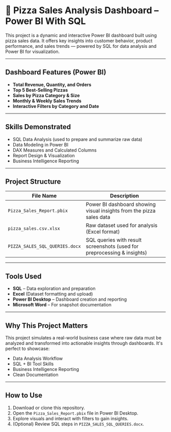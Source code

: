 
# 🍕 Pizza Sales Analysis Dashboard – Power BI With SQL

This project is a dynamic and interactive Power BI dashboard built using pizza sales data. It offers key insights into customer behavior, product performance, and sales trends — powered by SQL for data analysis and Power BI for visualization.

---

## Dashboard Features (Power BI)

- **Total Revenue, Quantity, and Orders**
- **Top 5 Best-Selling Pizzas**
- **Sales by Pizza Category & Size**
- **Monthly & Weekly Sales Trends**
- **Interactive Filters by Category and Date**

---

##  Skills Demonstrated

- SQL Data Analysis (used to prepare and summarize raw data)
- Data Modeling in Power BI
- DAX Measures and Calculated Columns
- Report Design & Visualization
- Business Intelligence Reporting


---

##  Project Structure

| File Name                          | Description                                                                 |
|-----------------------------------|-----------------------------------------------------------------------------|
| `Pizza_Sales_Report.pbix`         | Power BI dashboard showing visual insights from the pizza sales data       |
| `pizza_sales.csv.xlsx`            | Raw dataset used for analysis (Excel format)                                |
| `PIZZA_SALES_SQL_QUERIES.docx`    | SQL queries with result screenshots (used for preprocessing & insights)     |


---

##  Tools Used

- **SQL** – Data exploration and preparation
- **Excel** (Dataset formatting and upload)
- **Power BI Desktop** – Dashboard creation and reporting
- **Microsoft Word** – For snapshot documentation

---

##  Why This Project Matters

This project simulates a real-world business case where raw data must be analyzed and transformed into actionable insights through dashboards. It's perfect to showcase:
- Data Analysis Workflow
- SQL + BI Tool Skills
- Business Intelligence Reporting
- Clean Documentation

---

##  How to Use

1. Download or clone this repository.
2. Open the `Pizza_Sales_Report.pbix` file in Power BI Desktop.
3. Explore visuals and interact with filters to gain insights.
4. (Optional) Review SQL steps in `PIZZA_SALES_SQL_QUERIES.docx`.


